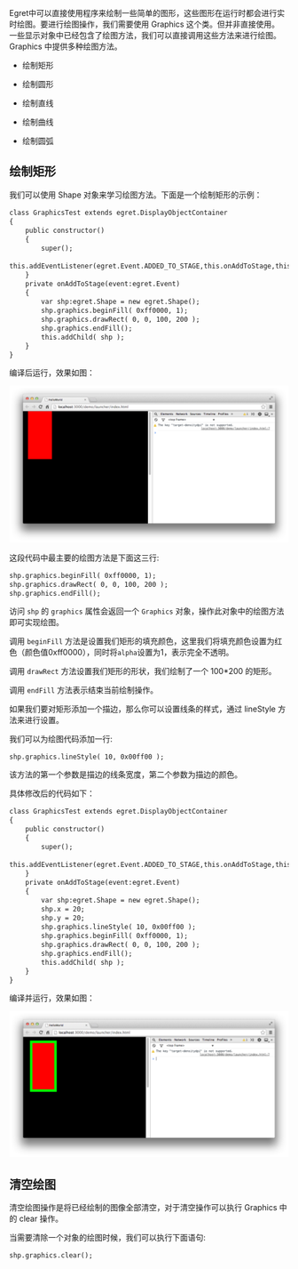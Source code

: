Egret中可以直接使用程序来绘制一些简单的图形，这些图形在运行时都会进行实时绘图。要进行绘图操作，我们需要使用 Graphics 这个类。但并非直接使用。 一些显示对象中已经包含了绘图方法，我们可以直接调用这些方法来进行绘图。 Graphics 中提供多种绘图方法。

* 绘制矩形

* 绘制圆形

* 绘制直线

* 绘制曲线

* 绘制圆弧

## 绘制矩形

我们可以使用 Shape 对象来学习绘图方法。下面是一个绘制矩形的示例：

```
class GraphicsTest extends egret.DisplayObjectContainer
{
    public constructor()
    {
        super();
        this.addEventListener(egret.Event.ADDED_TO_STAGE,this.onAddToStage,this);
    }
    private onAddToStage(event:egret.Event)
    {
        var shp:egret.Shape = new egret.Shape();
        shp.graphics.beginFill( 0xff0000, 1);
        shp.graphics.drawRect( 0, 0, 100, 200 );
        shp.graphics.endFill();
        this.addChild( shp );
    }
}
```

编译后运行，效果如图：

![](5565675e01970.png)

这段代码中最主要的绘图方法是下面这三行:

```
shp.graphics.beginFill( 0xff0000, 1); 
shp.graphics.drawRect( 0, 0, 100, 200 ); 
shp.graphics.endFill();
```

访问 `shp` 的 `graphics` 属性会返回一个 `Graphics` 对象，操作此对象中的绘图方法即可实现绘图。

调用 `beginFill` 方法是设置我们矩形的填充颜色，这里我们将填充颜色设置为红色（颜色值0xff0000），同时将`alpha`设置为1，表示完全不透明。

调用 `drawRect` 方法设置我们矩形的形状，我们绘制了一个 100*200 的矩形。

调用 `endFill` 方法表示结束当前绘制操作。

如果我们要对矩形添加一个描边，那么你可以设置线条的样式，通过 lineStyle 方法来进行设置。

我们可以为绘图代码添加一行:

```
shp.graphics.lineStyle( 10, 0x00ff00 );
```

该方法的第一个参数是描边的线条宽度，第二个参数为描边的颜色。

具体修改后的代码如下：

```
class GraphicsTest extends egret.DisplayObjectContainer
{
    public constructor()
    {
        super();
        this.addEventListener(egret.Event.ADDED_TO_STAGE,this.onAddToStage,this);
    }
    private onAddToStage(event:egret.Event)
    {
        var shp:egret.Shape = new egret.Shape();
        shp.x = 20;
        shp.y = 20;
        shp.graphics.lineStyle( 10, 0x00ff00 );
        shp.graphics.beginFill( 0xff0000, 1);
        shp.graphics.drawRect( 0, 0, 100, 200 );
        shp.graphics.endFill();
        this.addChild( shp );
    }
}
```

编译并运行，效果如图：

![](5565675e02ce3.png)

## 清空绘图

清空绘图操作是将已经绘制的图像全部清空，对于清空操作可以执行 Graphics 中的 clear 操作。

当需要清除一个对象的绘图时候，我们可以执行下面语句:

```
shp.graphics.clear();
```
